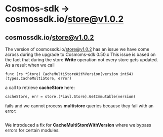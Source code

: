 # Cosmos-sdk -> cosmossdk.io/store@v1.0.2
## cosmossdk.io/store@v1.0.2
The version of cosmossdk.io/store@v1.0.2 has an issue we have come across during the upgrade to Cosmoms-sdk 0.50.x
This issue is based on the fact that during the store __Write__ operation not every store gets updated.
As a result when we call 
```
func (rs *Store) CacheMultiStoreWithVersion(version int64) (types.CacheMultiStore, error)
```
a call to retrieve __cacheStore__ here:
```
cacheStore, err = store.(*iavl.Store).GetImmutable(version)
``` 
fails and we cannot process **multistore** queries because they fail with an error:
```

```
We introduced a fix for __CacheMultiStoreWithVersion__ where we bypass errors for certain modules.

